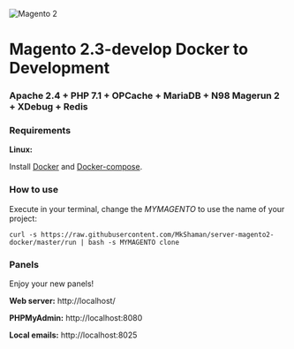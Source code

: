 ![Magento 2](https://cdn.rawgit.com/rafaelstz/magento2-snippets-visualstudio/master/images/icon.png)

#  Magento 2.3-develop Docker to Development

### Apache 2.4 + PHP 7.1 + OPCache + MariaDB + N98 Magerun 2 + XDebug + Redis

### Requirements

**Linux:**

Install [Docker](https://docs.docker.com/engine/installation/linux/docker-ce/ubuntu/) and [Docker-compose](https://docs.docker.com/compose/install/#install-compose).

### How to use

Execute in your terminal, change the *MYMAGENTO* to use the name of your project:

```
curl -s https://raw.githubusercontent.com/MkShaman/server-magento2-docker/master/run | bash -s MYMAGENTO clone
```

### Panels

Enjoy your new panels!

**Web server:** http://localhost/

**PHPMyAdmin:** http://localhost:8080

**Local emails:** http://localhost:8025